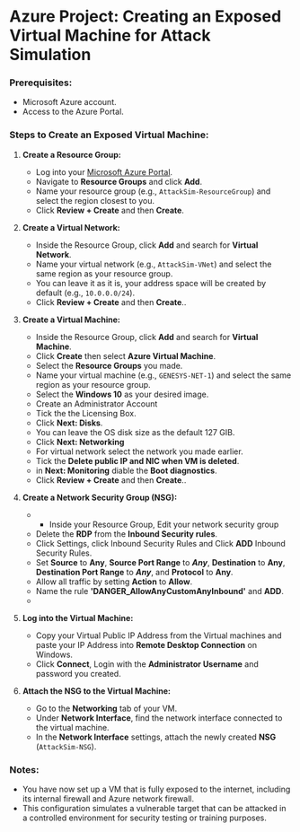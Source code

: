 # Azure Project: Creating an Exposed Virtual Machine for Attack Simulation

### Prerequisites:
- Microsoft Azure account.
- Access to the Azure Portal.

### Steps to Create an Exposed Virtual Machine:

1. **Create a Resource Group:**
   - Log into your [Microsoft Azure Portal](https://portal.azure.com/).
   - Navigate to **Resource Groups** and click **Add**.
   - Name your resource group (e.g., `AttackSim-ResourceGroup`) and select the region closest to you.
   - Click **Review + Create** and then **Create**.

2. **Create a Virtual Network:**
   - Inside the Resource Group, click **Add** and search for **Virtual Network**.
   - Name your virtual network (e.g., `AttackSim-VNet`) and select the same region as your resource group.
   - You can leave it as it is, your address space will be created by default (e.g., `10.0.0.0/24`).
   - Click **Review + Create** and then **Create**..

3. **Create a Virtual Machine:**
   - Inside the Resource Group, click **Add** and search for **Virtual Machine**.
   - Click **Create** then select **Azure Virtual Machine**.
   - Select the **Resource Groups** you made.
   - Name your virtual machine (e.g., `GENESYS-NET-1`) and select the same region as your resource group.
   - Select the **Windows 10** as your desired image.
   - Create an Administrator Account
   - Tick the the Licensing Box.
   - Click **Next: Disks**.
   - You can leave the OS disk size as the default 127 GIB.
   - Click **Next: Networking**
   - For virtual network select the network you made earlier.
   - Tick the **Delete public IP and NIC when VM is deleted**.
   - in **Next: Monitoring** diable the **Boot diagnostics**.
   - Click **Review + Create** and then **Create**..

4. **Create a Network Security Group (NSG):**
   -  - Inside your Resource Group, Edit your network security group
   - Delete the **RDP** from the **Inbound Security rules**.
   - Click Settings, click Inbound Security Rules and Click **ADD** Inbound Security Rules.
   - Set **Source** to **Any**, **Source Port Range** to ***Any***, **Destination** to **Any**, **Destination Port Range** to ***Any***, and **Protocol** to **Any**.
   - Allow all traffic by setting **Action** to **Allow**.
   - Name the rule **'DANGER_AllowAnyCustomAnyInbound'** and **ADD**.
   - 
5. **Log into the Virtual Machine:**
   - Copy your Virtual Public IP Address from the Virtual machines and paste your IP Address into **Remote Desktop Connection** on Windows.
   - Click **Connect**, Login with the **Administrator Username** and password you created.

5. **Attach the NSG to the Virtual Machine:**
   - Go to the **Networking** tab of your VM.
   - Under **Network Interface**, find the network interface connected to the virtual machine.
   - In the **Network Interface** settings, attach the newly created **NSG** (`AttackSim-NSG`).

### Notes:
- You have now set up a VM that is fully exposed to the internet, including its internal firewall and Azure network firewall.
- This configuration simulates a vulnerable target that can be attacked in a controlled environment for security testing or training purposes.
